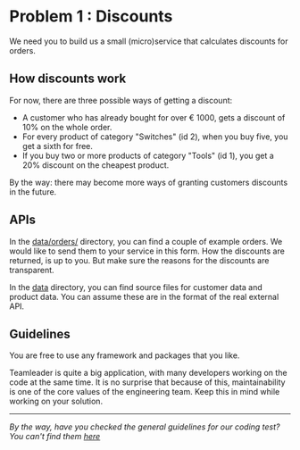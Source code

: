# Problem 1 : Discounts

We need you to build us a small (micro)service that calculates discounts for orders.

## How discounts work

For now, there are three possible ways of getting a discount:

- A customer who has already bought for over € 1000, gets a discount of 10% on the whole order.
- For every product of category "Switches" (id 2), when you buy five, you get a sixth for free.
- If you buy two or more products of category "Tools" (id 1), you get a 20% discount on the cheapest product.

By the way: there may become more ways of granting customers discounts in the future.

## APIs

In the [data/orders/]() directory, you can find a couple of example orders. We would like to send them to your service
in this form. How the discounts are returned, is up to you. But make sure the reasons for the discounts are transparent.

In the [data]() directory, you can find source files for customer data and product data. You can assume these are in the
format of the real external API.

## Guidelines

You are free to use any framework and packages that you like.

Teamleader is quite a big application, with many developers working on the code at the same time. It is no surprise that
because of this, maintainability is one of the core values of the engineering team. Keep this in mind while working on
your solution.

---

_By the way, have you checked the general guidelines for our coding test? You can't find them [here](../README.md)_
